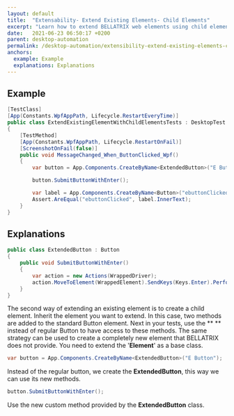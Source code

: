 ```yaml
---
layout: default
title:  "Extensability- Extend Existing Elements- Child Elements"
excerpt: "Learn how to extend BELLATRIX web elements using child elements."
date:   2021-06-23 06:50:17 +0200
parent: desktop-automation
permalink: /desktop-automation/extensibility-extend-existing-elements-child-elements/
anchors:
  example: Example
  explanations: Explanations
---
```

Example
-------
```csharp
[TestClass]
[App(Constants.WpfAppPath, Lifecycle.RestartEveryTime)]
public class ExtendExistingElementWithChildElementsTests : DesktopTest
{
    [TestMethod]
    [App(Constants.WpfAppPath, Lifecycle.RestartOnFail)]
    [ScreenshotOnFail(false)]
    public void MessageChanged_When_ButtonClicked_Wpf()
    {
        var button = App.Components.CreateByName<ExtendedButton>("E Button");

        button.SubmitButtonWithEnter();

        var label = App.Components.CreateByName<Button>("ebuttonClicked");
        Assert.AreEqual("ebuttonClicked", label.InnerText);
    }
}
```

Explanations
------------
```csharp
public class ExtendedButton : Button
{
    public void SubmitButtonWithEnter()
    {
        var action = new Actions(WrappedDriver);
        action.MoveToElement(WrappedElement).SendKeys(Keys.Enter).Perform();
    }
}
```
The second way of extending an existing element is to create a child element. Inherit the element you want to extend. In this case, two methods are added to the standard Button element. Next in your tests, use the ** ** instead of regular Button to have access to these methods. The same strategy can be used to create a completely new element that BELLATRIX does not provide. You need to extend the '**Element**' as a base class.
```csharp
var button = App.Components.CreateByName<ExtendedButton>("E Button");
```
Instead of the regular button, we create the **ExtendedButton**, this way we can use its new methods.
```csharp
button.SubmitButtonWithEnter();
```
Use the new custom method provided by the **ExtendedButton** class.